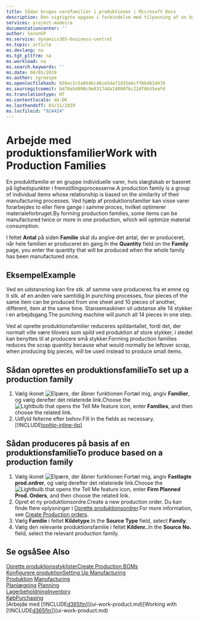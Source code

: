 ```yaml
---
title: Sådan bruges varefamilier i produktionen | Microsoft Docs
description: Den vigtigste opgave i forbindelse med tilpasning af en basiskalender for din virksomhed eller en samarbejdspartner, er at angive eventuelle ændringer i statussen for arbejdsdage eller fridage.
services: project-madeira
documentationcenter: ''
author: SorenGP
ms.service: dynamics365-business-central
ms.topic: article
ms.devlang: na
ms.tgt_pltfrm: na
ms.workload: na
ms.search.keywords: ''
ms.date: 04/01/2019
ms.author: sgroespe
ms.openlocfilehash: b56ec1c5a0646c46ce5da71d35ebcff8bd01d476
ms.sourcegitcommit: bd78a5d990c9e83174da1409076c22df8b35eafd
ms.translationtype: HT
ms.contentlocale: da-DK
ms.lasthandoff: 03/31/2019
ms.locfileid: "924424"
---
```

# <a name="work-with-production-families"></a><span data-ttu-id="eaef3-103">Arbejde med produktionsfamilier</span><span class="sxs-lookup"><span data-stu-id="eaef3-103">Work with Production Families</span></span>
<span data-ttu-id="eaef3-104">En produktfamilie er en gruppe individuelle varer, hvis slægtskab er baseret på lighedspunkter i fremstillingsprocesserne.</span><span class="sxs-lookup"><span data-stu-id="eaef3-104">A production family is a group of individual items whose relationship is based on the similarity of their manufacturing processes.</span></span> <span data-ttu-id="eaef3-105">Ved hjælp af produktionsfamilier kan visse varer forarbejdes to eller flere gange i samme proces, hvilket optimerer materialeforbruget.</span><span class="sxs-lookup"><span data-stu-id="eaef3-105">By forming production families, some items can be manufactured twice or more in one production, which will optimize material consumption.</span></span>

<span data-ttu-id="eaef3-106">I feltet **Antal** på siden **Familie** skal du angive det antal, der er produceret, når hele familien er produceret én gang.</span><span class="sxs-lookup"><span data-stu-id="eaef3-106">In the **Quantity** field on the **Family** page, you enter the quantity that will be produced when the whole family has been manufactured once.</span></span>

## <a name="example"></a><span data-ttu-id="eaef3-107">Eksempel</span><span class="sxs-lookup"><span data-stu-id="eaef3-107">Example</span></span>
<span data-ttu-id="eaef3-108">Ved en udstansning kan fire stk. af samme vare produceres fra et emne og ti stk. af en anden vare samtidig.</span><span class="sxs-lookup"><span data-stu-id="eaef3-108">In punching processes, four pieces of the same item can be produced from one sheet and 10 pieces of another, different, item at the same time.</span></span> <span data-ttu-id="eaef3-109">Stansemaskinen vil udstanse alle 14 stykker i en arbejdsgang.</span><span class="sxs-lookup"><span data-stu-id="eaef3-109">The punching machine will punch all 14 pieces in one step.</span></span>

<span data-ttu-id="eaef3-110">Ved at oprette produktionsfamilier reduceres spildantallet, fordi det, der normalt ville være tilovers som spild ved produktion af store stykker, i stedet kan benyttes til at producere små stykker.</span><span class="sxs-lookup"><span data-stu-id="eaef3-110">Forming production families reduces the scrap quantity because what would normally be leftover scrap, when producing big pieces, will be used instead to produce small items.</span></span>

## <a name="to-set-up-a-production-family"></a><span data-ttu-id="eaef3-111">Sådan oprettes en produktionsfamilie</span><span class="sxs-lookup"><span data-stu-id="eaef3-111">To set up a production family</span></span>
1. <span data-ttu-id="eaef3-112">Vælg ikonet ![Elpære, der åbner funktionen Fortæl mig](media/ui-search/search_small.png "Fortæl mig, hvad du vil foretage dig"), angiv **Familier**, og vælg derefter det relaterede link.</span><span class="sxs-lookup"><span data-stu-id="eaef3-112">Choose the ![Lightbulb that opens the Tell Me feature](media/ui-search/search_small.png "Tell me what you want to do") icon, enter **Families**, and then choose the related link.</span></span>
2. <span data-ttu-id="eaef3-113">Udfyld felterne efter behov.</span><span class="sxs-lookup"><span data-stu-id="eaef3-113">Fill in the fields as necessary.</span></span> [!INCLUDE[tooltip-inline-tip](includes/tooltip-inline-tip_md.md)]

## <a name="to-produce-based-on-a-production-family"></a><span data-ttu-id="eaef3-114">Sådan produceres på basis af en produktionsfamilie</span><span class="sxs-lookup"><span data-stu-id="eaef3-114">To produce based on a production family</span></span>
1. <span data-ttu-id="eaef3-115">Vælg ikonet ![Elpære, der åbner funktionen Fortæl mig](media/ui-search/search_small.png "Fortæl mig, hvad du vil foretage dig"), angiv **Fastlagte prod.ordrer**, og vælg derefter det relaterede link.</span><span class="sxs-lookup"><span data-stu-id="eaef3-115">Choose the ![Lightbulb that opens the Tell Me feature](media/ui-search/search_small.png "Tell me what you want to do") icon, enter **Firm Planned Prod. Orders**, and then choose the related link.</span></span>
2. <span data-ttu-id="eaef3-116">Opret et ny produktionsordre.</span><span class="sxs-lookup"><span data-stu-id="eaef3-116">Create a new production order.</span></span> <span data-ttu-id="eaef3-117">Du kan finde flere oplysninger i [Oprette produktionsordrer](production-how-to-create-production-orders.md).</span><span class="sxs-lookup"><span data-stu-id="eaef3-117">For more information, see [Create Production orders](production-how-to-create-production-orders.md).</span></span>
3. <span data-ttu-id="eaef3-118">Vælg **Familie** i feltet **Kildetype**.</span><span class="sxs-lookup"><span data-stu-id="eaef3-118">In the **Source Type** field, select **Family**.</span></span>  
4. <span data-ttu-id="eaef3-119">Vælg den relevante produktionsfamilie i feltet **Kildenr.**.</span><span class="sxs-lookup"><span data-stu-id="eaef3-119">In the **Source No.** field, select the relevant production family.</span></span>

## <a name="see-also"></a><span data-ttu-id="eaef3-120">Se også</span><span class="sxs-lookup"><span data-stu-id="eaef3-120">See Also</span></span>
[<span data-ttu-id="eaef3-121">Oprette produktionsstyklister</span><span class="sxs-lookup"><span data-stu-id="eaef3-121">Create Production BOMs</span></span>](production-how-to-create-production-boms.md)  
[<span data-ttu-id="eaef3-122">Konfigurere produktion</span><span class="sxs-lookup"><span data-stu-id="eaef3-122">Setting Up Manufacturing</span></span>](production-configure-production-processes.md)  
<span data-ttu-id="eaef3-123">[Produktion](production-manage-manufacturing.md)  </span><span class="sxs-lookup"><span data-stu-id="eaef3-123">[Manufacturing](production-manage-manufacturing.md)  </span></span>  
<span data-ttu-id="eaef3-124">[Planlægning](production-planning.md) </span><span class="sxs-lookup"><span data-stu-id="eaef3-124">[Planning](production-planning.md) </span></span>  
[<span data-ttu-id="eaef3-125">Lagerbeholdning</span><span class="sxs-lookup"><span data-stu-id="eaef3-125">Inventory</span></span>](inventory-manage-inventory.md)  
[<span data-ttu-id="eaef3-126">Køb</span><span class="sxs-lookup"><span data-stu-id="eaef3-126">Purchasing</span></span>](purchasing-manage-purchasing.md)  
<span data-ttu-id="eaef3-127">[Arbejde med [!INCLUDE[d365fin](includes/d365fin_md.md)]](ui-work-product.md)</span><span class="sxs-lookup"><span data-stu-id="eaef3-127">[Working with [!INCLUDE[d365fin](includes/d365fin_md.md)]](ui-work-product.md)</span></span>
